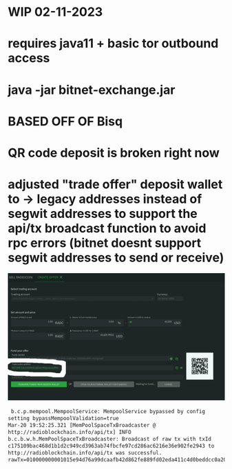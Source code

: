 # WIP 02-11-2023
# requires java11 + basic tor outbound access
# java -jar bitnet-exchange.jar
# BASED OFF OF Bisq 
# QR code deposit is broken right now
# adjusted "trade offer" deposit wallet to -> legacy addresses instead of segwit addresses to support the api/tx broadcast function to avoid rpc errors (bitnet doesnt support segwit addresses to send or receive)
![s1](https://raw.githubusercontent.com/c4pt000/radiox-exchange-BTC-deposit/main/legacy-trade-offer-funding-NOW.png)
```
 b.c.p.mempool.MempoolService: MempoolService bypassed by config setting bypassMempoolValidation=true 
Mar-20 19:52:25.321 [MemPoolSpaceTxBroadcaster @ http://radioblockchain.info/api/tx] INFO  b.c.b.w.h.MemPoolSpaceTxBroadcaster: Broadcast of raw tx with txId c175109bac468d1b1d2c949cd3963ab74fbcfe97cd286ac6216e36e902fe2943 to http://radioblockchain.info/api/tx was successful. rawTx=010000000001015e94d76a99dcaafb42d862fe889fd02eda411c4d0beddcc0a207fda5cc7ac8c9000000006a47304402200ae4a9555deb088afa40c223d69f7d5d0d2bd9c5f9fffccc55443ac22cbbc5d202201ab6baaef1e0a577d9fc90237278e9c39ac9e2235a0b7b964c82e9ef9c0ff9d40121024100c9288598fd855985bf26d782ce70f2b2ffeba809dbf7dc1ca53e662fb350ffffffff0200e1f505000000001976a9144e205796a623898ac09a450a3d1f80bf5341ed1388ac008eec348b0100001976a914b5d3b3d134f3edd54208db12df30996c89e9886d88ac0000000000 
```


